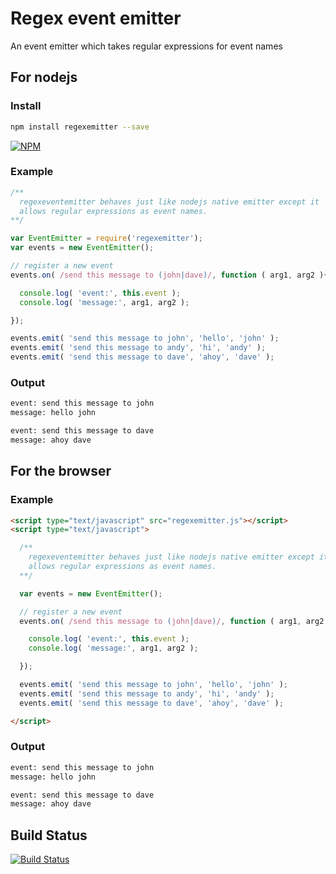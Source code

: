 
# Regex event emitter

An event emitter which takes regular expressions for event names

## For nodejs

### Install

```bash
npm install regexemitter --save
```

[![NPM](https://nodei.co/npm/regexemitter.png?downloads=true&stars=true)](https://nodei.co/npm/regexemitter/)

### Example

```javascript
/**
  regexeventemitter behaves just like nodejs native emitter except it
  allows regular expressions as event names.
**/

var EventEmitter = require('regexemitter');
var events = new EventEmitter();

// register a new event
events.on( /send this message to (john|dave)/, function ( arg1, arg2 ){

  console.log( 'event:', this.event );
  console.log( 'message:', arg1, arg2 );

});

events.emit( 'send this message to john', 'hello', 'john' );
events.emit( 'send this message to andy', 'hi', 'andy' );
events.emit( 'send this message to dave', 'ahoy', 'dave' );
```

### Output

```bash
event: send this message to john
message: hello john

event: send this message to dave
message: ahoy dave
```

## For the browser

### Example

```html
<script type="text/javascript" src="regexemitter.js"></script>
<script type="text/javascript">

  /**
    regexeventemitter behaves just like nodejs native emitter except it
    allows regular expressions as event names.
  **/

  var events = new EventEmitter();

  // register a new event
  events.on( /send this message to (john|dave)/, function ( arg1, arg2 ){

    console.log( 'event:', this.event );
    console.log( 'message:', arg1, arg2 );

  });

  events.emit( 'send this message to john', 'hello', 'john' );
  events.emit( 'send this message to andy', 'hi', 'andy' );
  events.emit( 'send this message to dave', 'ahoy', 'dave' );

</script>
```

### Output

```bash
event: send this message to john
message: hello john

event: send this message to dave
message: ahoy dave
```

## Build Status

[![Build Status](https://travis-ci.org/missinglink/regexemitter.png?branch=master)](https://travis-ci.org/missinglink/regexemitter)